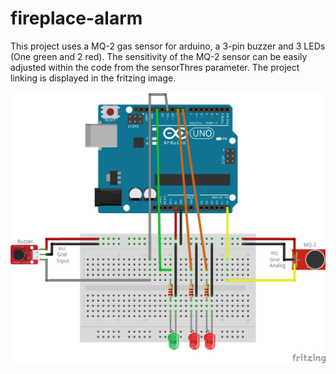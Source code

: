 # fireplace-alarm

This project uses a MQ-2 gas sensor for arduino, a 3-pin buzzer and 3 LEDs (One green and 2 red).
The sensitivity of the MQ-2 sensor can be easily adjusted within the code from the sensorThres parameter.
The project linking is displayed in the fritzing image.

![picture](Images/Fritzing.jpg)
